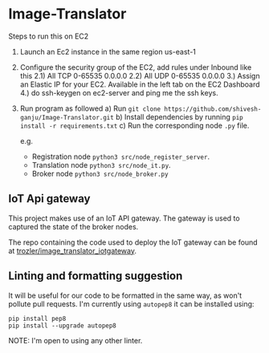# Image-Translator

Steps to run this on EC2

1. Launch an Ec2 instance in the same region us-east-1

2. Configure the security group of the EC2, add rules under Inbound like this
   2.1) All TCP 0-65535 0.0.0.0
   2.2) All UDP 0-65535 0.0.0.0
   3.) Assign an Elastic IP for your EC2. Available in the left tab on the EC2 Dashboard
   4.) do ssh-keygen on ec2-server and ping me the ssh keys.

3. Run program as followed
   a) Run `git clone https://github.com/shivesh-ganju/Image-Translator.git`
   b) Install dependencies by running `pip install -r requirements.txt`
   c) Run the corresponding node `.py` file.

   e.g.

   - Registration node `python3 src/node_register_server`.
   - Translation node `python3 src/node_it.py`.
   - Broker node `python3 src/node_broker.py`

## IoT Api gateway

This project makes use of an IoT API gateway. The gateway is used to captured the state of the broker nodes.

The repo containing the code used to deploy the IoT gateway can be found at [trozler/image_translator_iotgateway](https://github.com/trozler/image_translator_iotgateway).

## Linting and formatting suggestion

It will be useful for our code to be formatted in the same way, as won't pollute pull requests.
I'm currently using `autopep8` it can be installed using:

```
pip install pep8
pip install --upgrade autopep8
```

NOTE: I'm open to using any other linter.
